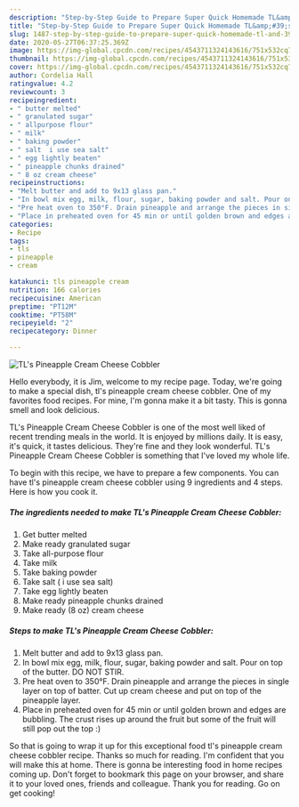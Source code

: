 ```yaml
---
description: "Step-by-Step Guide to Prepare Super Quick Homemade TL&amp;#39;s Pineapple Cream Cheese Cobbler"
title: "Step-by-Step Guide to Prepare Super Quick Homemade TL&amp;#39;s Pineapple Cream Cheese Cobbler"
slug: 1487-step-by-step-guide-to-prepare-super-quick-homemade-tl-and-39-s-pineapple-cream-cheese-cobbler
date: 2020-05-27T06:37:25.369Z
image: https://img-global.cpcdn.com/recipes/4543711324143616/751x532cq70/tls-pineapple-cream-cheese-cobbler-recipe-main-photo.jpg
thumbnail: https://img-global.cpcdn.com/recipes/4543711324143616/751x532cq70/tls-pineapple-cream-cheese-cobbler-recipe-main-photo.jpg
cover: https://img-global.cpcdn.com/recipes/4543711324143616/751x532cq70/tls-pineapple-cream-cheese-cobbler-recipe-main-photo.jpg
author: Cordelia Hall
ratingvalue: 4.2
reviewcount: 3
recipeingredient:
- " butter melted"
- " granulated sugar"
- " allpurpose flour"
- " milk"
- " baking powder"
- " salt  i use sea salt"
- " egg lightly beaten"
- " pineapple chunks drained"
- " 8 oz cream cheese"
recipeinstructions:
- "Melt butter and add to 9x13 glass pan."
- "In bowl mix egg, milk, flour, sugar, baking powder and salt. Pour on top of the butter. DO NOT STIR."
- "Pre heat oven to 350°F. Drain pineapple and arrange the pieces in single layer on top of batter. Cut up cream cheese and put on top of the pineapple layer."
- "Place in preheated oven for 45 min or until golden brown and edges are bubbling. The crust rises up around the fruit but some of the fruit will still pop out the top :)"
categories:
- Recipe
tags:
- tls
- pineapple
- cream

katakunci: tls pineapple cream 
nutrition: 166 calories
recipecuisine: American
preptime: "PT12M"
cooktime: "PT58M"
recipeyield: "2"
recipecategory: Dinner

---
```



![TL&#39;s Pineapple Cream Cheese Cobbler](https://img-global.cpcdn.com/recipes/4543711324143616/751x532cq70/tls-pineapple-cream-cheese-cobbler-recipe-main-photo.jpg)

Hello everybody, it is Jim, welcome to my recipe page. Today, we're going to make a special dish, tl&#39;s pineapple cream cheese cobbler. One of my favorites food recipes. For mine, I'm gonna make it a bit tasty. This is gonna smell and look delicious.

TL&#39;s Pineapple Cream Cheese Cobbler is one of the most well liked of recent trending meals in the world. It is enjoyed by millions daily. It is easy, it's quick, it tastes delicious. They're fine and they look wonderful. TL&#39;s Pineapple Cream Cheese Cobbler is something that I've loved my whole life.




To begin with this recipe, we have to prepare a few components. You can have tl&#39;s pineapple cream cheese cobbler using 9 ingredients and 4 steps. Here is how you cook it.

<!--inarticleads1-->

##### The ingredients needed to make TL&#39;s Pineapple Cream Cheese Cobbler:

1. Get  butter melted
1. Make ready  granulated sugar
1. Take  all-purpose flour
1. Take  milk
1. Take  baking powder
1. Take  salt ( i use sea salt)
1. Take  egg lightly beaten
1. Make ready  pineapple chunks drained
1. Make ready  (8 oz) cream cheese




<!--inarticleads2-->

##### Steps to make TL&#39;s Pineapple Cream Cheese Cobbler:

1. Melt butter and add to 9x13 glass pan.
1. In bowl mix egg, milk, flour, sugar, baking powder and salt. Pour on top of the butter. DO NOT STIR.
1. Pre heat oven to 350°F. Drain pineapple and arrange the pieces in single layer on top of batter. Cut up cream cheese and put on top of the pineapple layer.
1. Place in preheated oven for 45 min or until golden brown and edges are bubbling. The crust rises up around the fruit but some of the fruit will still pop out the top :)




So that is going to wrap it up for this exceptional food tl&#39;s pineapple cream cheese cobbler recipe. Thanks so much for reading. I'm confident that you will make this at home. There is gonna be interesting food in home recipes coming up. Don't forget to bookmark this page on your browser, and share it to your loved ones, friends and colleague. Thank you for reading. Go on get cooking!
